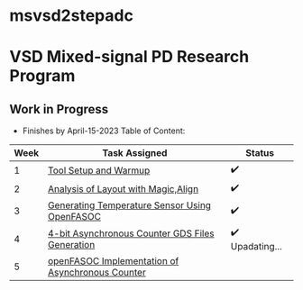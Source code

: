 # msvsd2stepadc
# VSD Mixed-signal PD Research Program
## Work in Progress
- Finishes by April-15-2023
 Table of Content:
 
  
|     Week      | Task Assigned                       | Status   |
| ------------- | ---------------------------------   |----------|
|         1     | [Tool Setup and Warmup](https://github.com/Jayanth-sharma/msvsd2stepadc/tree/main/week1)|:heavy_check_mark:|
|         2     | [Analysis of Layout with Magic,Align](https://github.com/Jayanth-sharma/msvsd2stepadc/tree/main/week2)|:heavy_check_mark:|
|         3     | [Generating Temperature Sensor Using OpenFASOC](https://github.com/Jayanth-sharma/msvsd2stepadc/tree/main/week3/Image)|:heavy_check_mark:|
| 4|[4-bit Asynchronous Counter GDS Files Generation](https://github.com/Jayanth-sharma/msvsd2stepadc/tree/main/week4)|:heavy_check_mark: Upadating...|
| 5|[openFASOC Implementation of Asynchronous Counter]()||
